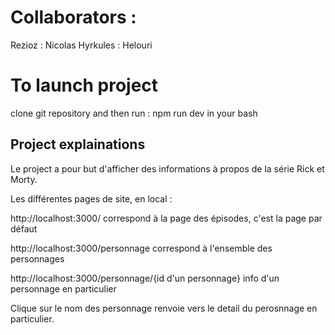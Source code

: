 # Collaborators :

Rezioz : Nicolas
Hyrkules : Helouri

# To launch project

clone git repository and then run : 
npm run dev in your bash

## Project explainations

Le project a pour but d'afficher des informations à propos de la série Rick et Morty.

Les différentes pages de site, en local :

http://localhost:3000/ correspond à la page des épisodes, c'est la page par défaut

http://localhost:3000/personnage correspond à l'ensemble des personnages

http://localhost:3000/personnage/{id d'un personnage} info d'un personnage en particulier

Clique sur le nom des personnage renvoie vers le detail du perosnnage en particulier.
